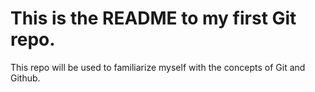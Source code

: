 # This is the README to my first Git repo.

This repo will be used to familiarize myself with the concepts of Git and Github.
